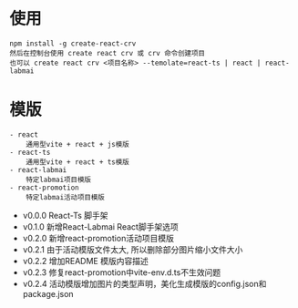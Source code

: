 # 使用
    npm install -g create-react-crv
    然后在控制台使用 create react crv 或 crv 命令创建项目
    也可以 create react crv <项目名称> --temolate=react-ts | react | react-labmai

# 模版
    - react
        通用型vite + react + js模版
    - react-ts
        通用型vite + react + ts模版
    - react-labmai
        特定labmai项目模版
    - react-promotion
        特定labmai活动项目模版

- v0.0.0
    React-Ts 脚手架
- v0.1.0
    新增React-Labmai React脚手架选项
- v0.2.0
    新增react-promotion活动项目模版
- v0.2.1
    由于活动模版文件太大, 所以删除部分图片缩小文件大小
- v0.2.2
    增加README 模版内容描述
- v0.2.3
    修复react-promotion中vite-env.d.ts不生效问题
- v0.2.4
    活动模版增加图片的类型声明，美化生成模版的config.json和package.json
